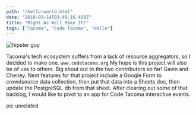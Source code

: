```yaml
---
path: "/hello-world.html"
date: "2018-03-14T03:49:16.408Z"
title: "Might As Well Make It!"
tags: ["Tacoma", "Code Tacoma", "Hello"]
---
```


![hipster guy](./images/hipster.jpeg)

Tacoma's tech ecosystem suffers from a lack
of resource aggregators, so I decided to make one.  `www.codetacoma.org` 
 My hope is this project will also be of use to others.  Big shout out
 to the two contributors so far!  Gavin and Cheney.  Next features for 
 that project include a Google Form to crowdsource data collection, then
  put that data into a Sheets doc, then update the PostgreSQL db from 
  that sheet.  After clearing out some of that backlog, I would like 
  to pivot to an app for Code Tacoma interactive events.

pic unrelated